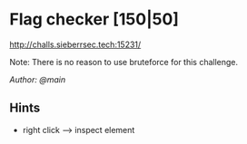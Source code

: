# Flag checker [150|50]
http://challs.sieberrsec.tech:15231/

Note: There is no reason to use bruteforce for this challenge.

_Author: @main_
## Hints
 * right click --> inspect element
